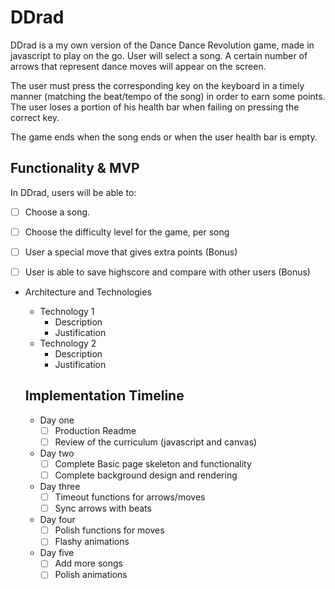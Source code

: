# DDrad

 DDrad is a my own version of the Dance Dance Revolution game, made in javascript to play on the go. User will select a song. A certain number of arrows that represent dance moves will appear on the screen. 
 
 The user must press the corresponding key on the keyboard in a timely manner (matching the beat/tempo of the song) in order to earn some points. The user loses a portion of his health bar when failing on pressing the correct key. 
 
 The game ends when the song ends or when the user health bar is empty.
 
 ## Functionality & MVP

In DDrad, users will be able to:
- [ ] Choose a song. 
- [ ] Choose the difficulty level for the game, per song
- [ ] User a special move that gives extra points (Bonus)
- [ ] User is able to save highscore and compare with other users (Bonus)


* Architecture and Technologies
    * Technology 1
        * Description
        * Justification
    * Technology 2
        * Description
        * Justification
 
  ## Implementation Timeline
    * Day one
      * [ ] Production Readme
      * [ ] Review of the curriculum (javascript and canvas)
    * Day two
      * [ ] Complete Basic page skeleton and functionality
      * [ ] Complete background design and rendering
    * Day three
      * [ ] Timeout functions for arrows/moves
      * [ ] Sync arrows with beats
    * Day four
      * [ ] Polish functions for moves
      * [ ] Flashy animations
    * Day five
      * [ ] Add more songs
      * [ ] Polish animations
